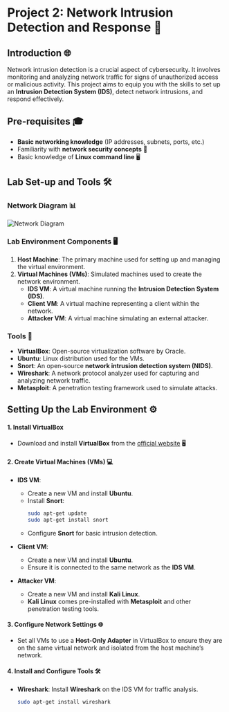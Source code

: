 # Project 2: Network Intrusion Detection and Response 🚨

## Introduction 🌐
Network intrusion detection is a crucial aspect of cybersecurity. It involves monitoring and analyzing network traffic for signs of unauthorized access or malicious activity. This project aims to equip you with the skills to set up an **Intrusion Detection System (IDS)**, detect network intrusions, and respond effectively. 

## Pre-requisites 🎓
- **Basic networking knowledge** (IP addresses, subnets, ports, etc.)
- Familiarity with **network security concepts** 🔐
- Basic knowledge of **Linux command line** 🖥️

## Lab Set-up and Tools 🛠️

### Network Diagram 📊
![Network Diagram](https://example.com/network_diagram.png)

### Lab Environment Components 🖥️
1. **Host Machine**: The primary machine used for setting up and managing the virtual environment.
2. **Virtual Machines (VMs)**: Simulated machines used to create the network environment.
   - **IDS VM**: A virtual machine running the **Intrusion Detection System (IDS)**.
   - **Client VM**: A virtual machine representing a client within the network.
   - **Attacker VM**: A virtual machine simulating an external attacker.

### Tools 🧰
- **VirtualBox**: Open-source virtualization software by Oracle.
- **Ubuntu**: Linux distribution used for the VMs.
- **Snort**: An open-source **network intrusion detection system (NIDS)**.
- **Wireshark**: A network protocol analyzer used for capturing and analyzing network traffic.
- **Metasploit**: A penetration testing framework used to simulate attacks.

## Setting Up the Lab Environment ⚙️

#### 1. Install VirtualBox
- Download and install **VirtualBox** from the [official website](https://www.virtualbox.org/) 🖥️

#### 2. Create Virtual Machines (VMs) 💻
- **IDS VM**: 
  - Create a new VM and install **Ubuntu**.
  - Install **Snort**:
    ```sh
    sudo apt-get update
    sudo apt-get install snort
    ```
  - Configure **Snort** for basic intrusion detection.

- **Client VM**:
  - Create a new VM and install **Ubuntu**.
  - Ensure it is connected to the same network as the **IDS VM**.

- **Attacker VM**:
  - Create a new VM and install **Kali Linux**.
  - **Kali Linux** comes pre-installed with **Metasploit** and other penetration testing tools.

#### 3. Configure Network Settings 🌐
- Set all VMs to use a **Host-Only Adapter** in VirtualBox to ensure they are on the same virtual network and isolated from the host machine’s network.

#### 4. Install and Configure Tools 🛠️
- **Wireshark**: Install **Wireshark** on the IDS VM for traffic analysis.
  ```sh
  sudo apt-get install wireshark
